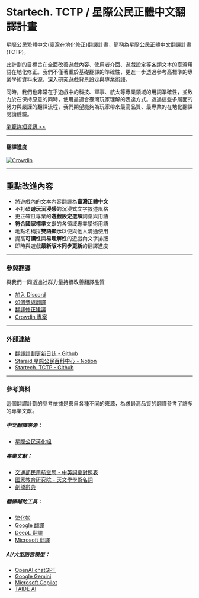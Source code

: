 # Startech. TCTP / 星際公民正體中文翻譯計畫

星際公民繁體中文(臺灣在地化修正)翻譯計畫，簡稱為星際公民正體中文翻譯計畫(TCTP)。

此計劃的目標旨在全面改善遊戲內容、使用者介面、遊戲設定等各類文本的臺灣用語在地化修正。我們不僅著重於基礎翻譯的準確性，更進一步透過參考高標準的專業學術資料來源，深入研究遊戲背景設定與專業術語。

同時，我們也非常在乎遊戲中的科技、軍事、航太等專業領域的用詞準確性，並致力於在保持原意的同時，使用最適合臺灣玩家理解的表達方式。透過這些多層面的努力與嚴謹的翻譯流程，我們期望能夠為玩家帶來最高品質、最專業的在地化翻譯閱讀體驗。

[瀏覽詳細資訊 >>](https://staraid.notion.site/1502405be3fe806ea0bacb9b68aeced0)

---

#### 翻譯進度

[![Crowdin](https://badges.crowdin.net/scct_zh-tw/localized.svg)](https://crowdin.com/project/scct_zh-tw)

---

## **重點改進內容**
- 將遊戲內的文本內容翻譯為**臺灣正體中文**
- 不打破**遊玩沉浸感**的沉浸式文字敘述風格
- 更正確且專業的**遊戲設定選項**詞彙與用語
- **符合國家標準**文獻的各領域專業學術用語
- 地點名稱採**雙語顯示**以便與他人溝通使用
- 提高**可讀性**與**易理解性**的遊戲內文字排版
- 即時與遊戲**最新版本同步更新**的翻譯進度

---

### 參與翻譯
與我們一同透過社群力量持續改善翻譯品質
- [加入 Discord](https://discord.gg/4YKMayH2AD)
- [如何參與翻譯](https://staraid.notion.site/15c2405be3fe8028be12d8d6bfeea0db?pvs=4)
- [翻譯修正建議](https://staraid.notion.site/1512405be3fe80d79fc0c49a17ece571?pvs=105)
- [Crowdin 專案](https://zh.crowdin.com/project/scct_zh-tw)

---

### 外部連結
- [翻譯計劃更新日誌 - Github](https://github.com/StarCitizenToolBox/LocalizationData/pulls?q=is%3Apr+is%3Aclosed+author%3Aeverland-3769)
- [Staraid 星際公民百科中心 - Notion](https://staraid.notion.site/1502405be3fe80e39c60d5197721182f?v=1982405be3fe804e813d000c14b5a89c)
- [Startech. TCTP - Github](https://github.com/Orbit-Startech/StarCitizen-TCTP)

---

### 參考資料
這個翻譯計劃的參考依據是來自各種不同的來源，為求最高品質的翻譯參考了許多的專業文獻。

##### 中文翻譯來源：
- [星際公民漢化組](https://www.starcitizenzw.com/)
##### 專業文獻：
- [交通部民用航空局 - 中英詞彙對照表](https://www.caa.gov.tw/BilingualVoca.aspx?a=744&lang=1)
- [國家教育研究院 - 天文學學術名詞](https://sheethub.com/data.gov.tw/%E5%9C%8B%E5%AE%B6%E6%95%99%E8%82%B2%E7%A0%94%E7%A9%B6%E9%99%A2-%E5%A4%A9%E6%96%87%E5%AD%B8%E5%AD%B8%E8%A1%93%E5%90%8D%E8%A9%9E/sql?sql=SELECT+*+FROM+this&page=14)
- [劍橋辭典](https://dictionary.cambridge.org/zht/)
##### 翻譯輔助工具：
- [繁化姬](https://zhconvert.org/)
- [Google 翻譯](https://translate.google.com.tw/)
- [DeepL 翻譯](https://www.deepl.com/zh/translator)
- [Microsoft 翻譯](https://www.microsoft.com/en-us/translator/zh-tw/)
##### AI/大型語言模型：
- [OpenAI chatGPT](https://chatgpt.com/)
- [Google Gemini](https://gemini.google.com/)
- [Microsoft Copilot](https://www.bing.com/)
- [TAIDE AI](https://taide.tw/index)
